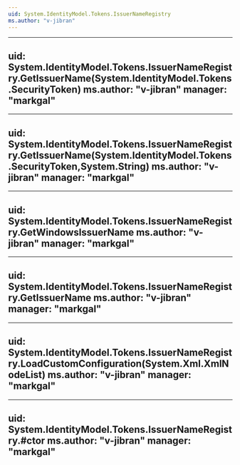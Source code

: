 ```yaml
---
uid: System.IdentityModel.Tokens.IssuerNameRegistry
ms.author: "v-jibran"
---
```


---
uid: System.IdentityModel.Tokens.IssuerNameRegistry.GetIssuerName(System.IdentityModel.Tokens.SecurityToken)
ms.author: "v-jibran"
manager: "markgal"
---

---
uid: System.IdentityModel.Tokens.IssuerNameRegistry.GetIssuerName(System.IdentityModel.Tokens.SecurityToken,System.String)
ms.author: "v-jibran"
manager: "markgal"
---

---
uid: System.IdentityModel.Tokens.IssuerNameRegistry.GetWindowsIssuerName
ms.author: "v-jibran"
manager: "markgal"
---

---
uid: System.IdentityModel.Tokens.IssuerNameRegistry.GetIssuerName
ms.author: "v-jibran"
manager: "markgal"
---

---
uid: System.IdentityModel.Tokens.IssuerNameRegistry.LoadCustomConfiguration(System.Xml.XmlNodeList)
ms.author: "v-jibran"
manager: "markgal"
---

---
uid: System.IdentityModel.Tokens.IssuerNameRegistry.#ctor
ms.author: "v-jibran"
manager: "markgal"
---
